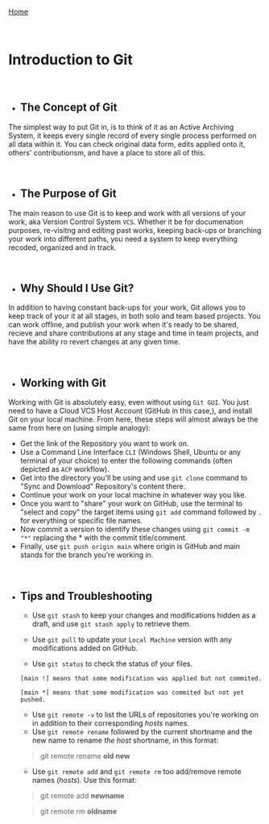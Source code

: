 [Home](README.md)

<br>

# Introduction to  Git

<br>

- ## The Concept of Git
The simplest way to put Git in, is to think of it as an Active Archiving System, it keeps every single record of every single process performed on all data within it.
You can check original data form, edits applied onto it, others' contributionsm, and have a place to store all of this.

<br>


- ## The Purpose of Git
The main reason to use Git is to keep and work with all versions of your work, aka Version Control System `VCS`. Whether it be for documenation purposes, re-visitng and editing past works, keeping back-ups or branching your work into different paths, you need a system to keep everything recoded, organized and in track.

<br>

- ## Why Should I Use Git?
In addition to having constant back-ups for your work, Git allows you to keep track of your it at all stages, in both solo and team based projects. You can work offline, and publish your work when it's ready to be shared, recieve and share contributions at any stage and time in team projects, and have the ability ro revert changes at any given time.

<br>

- ## Working with Git
Working with Git is absolutely easy, even without using `Git GUI`. You just need to have a Cloud VCS Host Account (GitHub in this case,), and install Git on your local machine. From here, these steps will almost always be the same from here on (using simple analogy):
- Get the link of the Repository you want to work on.
- Use a Command Line Interface `CLI` (Windows Shell, Ubuntu or any terminal of your choice) to enter the following commands (often depicted as `ACP` workflow).
- Get into the directory you'll be using and use `git clone` command to "Sync and Download" Repository's content there.
- Continue your work on your local machine in whatever way you like.
- Once you want to "share" your work on GitHub, use the terminal to "select and copy" the target items using `git add` command followed by `.` for everything or specific file names.
- Now commit a version to identify these changes using `git commit -m "*"` replacing the * with the commit title/comment.
- Finally, use `git push origin main` where origin is GitHub and main stands for the branch you're working in.

<br>

- ## Tips and Troubleshooting
  - Use `git stash` to keep your changes and modifications hidden as a draft, and use `git stash apply` to retrieve them.

  - Use `git pull` to update your `Local Machine` version with any modifications added on GitHub.

  - Use `git status` to check the status of your files.
  
   ```
   [main !] means that some modification was applied but not commited. 
  
   [main *] means that some modification was commited but not yet pushed.

   ```
   - Use `git remote -v` to list the URLs of repositories you're working on in addition to their corresponding *hosts* names.
   - Use `git remote rename` followed by the current shortname and the new name to rename *the host* shortname, in this format:
   > git remote rename **old new**
   - Use `git remote add` and `git remote rm` too add/remove remote names (*hosts*). Use this format:
   > git remote add **newname**
   
   > git remote rm **oldname**
   